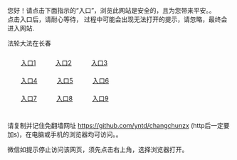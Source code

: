 您好！请点击下面指示的“入口”，浏览此网站是安全的，且为您带来平安。。 <br/>
点击入口后，请耐心等待， 过程中可能会出现无法打开的提示，请忽略，最终会进入网站. </br>

法轮大法在长春<br/>
<div style="padding:10px"><a style="margin:20px" target="_blank" href="https://d3qnchxn6hc2lv.cloudfront.net/2Qpsp?ilolgqwp" id="ccLink1" rel="nofollow">入口1</a> <a target="_blank" style="margin:20px" href="https://d2hrhuytn929kw.cloudfront.net/2Qpsp?yodgc" id="ccLink2" rel="nofollow">入口2</a> <a style="margin:20px" target="_blank" href="https://d3g0nw95op0qd2.cloudfront.net/2Qpsp?fwqcym" id="ccLink3" rel="nofollow">入口3</a></div>

<div style="padding:10px" ><a style="margin:20px" target="_blank" href="https://d3qnchxn6hc2lv.cloudfront.net/2Qpsp?ilolgqwp" id="ccLink4" rel="nofollow">入口4</a> <a style="margin:20px" href="https://d2hrhuytn929kw.cloudfront.net/2Qpsp?yodgc" target="_blank" id="ccLink5" rel="nofollow">入口5</a> <a style="margin:20px" href="https://d3g0nw95op0qd2.cloudfront.net/2Qpsp?fwqcym" target="_blank" id="ccLink6" rel="nofollow">入口6</a></div>

<div style="padding:10px"><a style="margin:20px" target="_blank" href="https://d3qnchxn6hc2lv.cloudfront.net/2Qpsp?ilolgqwp" id="ccLink7" rel="nofollow">入口7</a> <a style="margin:20px" href="https://d2hrhuytn929kw.cloudfront.net/2Qpsp?yodgc" target="_blank" id="ccLink8" rel="nofollow">入口8</a> <a style="margin:20px" target="_blank" href="https://d3g0nw95op0qd2.cloudfront.net/2Qpsp?fwqcym" id="ccLink9" rel="nofollow">入口9</a></div>

<br/>



请复制并记住免翻墙网址 https://github.com/yntd/changchunzx (http后一定要加s)，在电脑或手机的浏览器均可访问。。<br/>

微信如提示停止访问该网页，须先点击右上角，选择浏览器打开。
